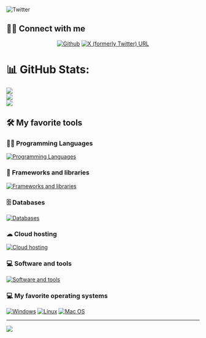 ![Twitter](https://pbs.twimg.com/profile_banners/1195629350391074816/1727037275/1500x500)

## 🙋‍♂️ Connect with me

<p align="center">
    <a href="https://github.com/thebkht">
        <img alt="Github"
             src="https://img.shields.io/badge/GitHub-100000?style=for-the-badge&logo=github&logoColor=white"></a>
    <a href="https://x.com/thebkht">
        <img alt="X (formerly Twitter) URL" src="https://img.shields.io/badge/Twitter-1DA1F2?style=for-the-badge&logo=twitter&logoColor=white">
</a>
</p>

# 📊 GitHub Stats:
![](https://github-readme-stats.vercel.app/api?username=thebkht&theme=algolia&hide_border=false&include_all_commits=true&count_private=true)<br/>
![](https://github-readme-streak-stats.herokuapp.com/?user=thebkht&theme=algolia&hide_border=false)<br/>
![](https://github-readme-stats.vercel.app/api/top-langs/?username=thebkht&theme=algolia&hide_border=false&include_all_commits=true&count_private=true&layout=compact)

## 🛠️ My favorite tools


### 👨‍💻 Programming Languages

[![Programming Languages](https://skillicons.dev/icons?i=c,cpp,cs,java,js,php,ts)](https://skillicons.dev)

### 🧰 Frameworks and libraries

[![Frameworks and libraries](https://skillicons.dev/icons?i=dotnet,react,nodejs,vite,nextjs,bootstrap,tailwind,jquery)](https://skillicons.dev)

### 🗄️ Databases

[![Databases](https://skillicons.dev/icons?i=mysql,postgres,mongodb)](https://skillicons.dev)

### ☁ Cloud hosting
[![Cloud hosting](https://skillicons.dev/icons?i=heroku,vercel,netlify)](https://skillicons.dev)

### 💻 Software and tools
[![Software and tools](https://skillicons.dev/icons?i=git,vscode,visualstudio,idea)](https://skillicons.dev)

### 💻 My favorite operating systems
<p>
    <a href="#"><img alt="Windows"
                     src="https://img.shields.io/badge/Windows-0078D6?style=for-the-badge&logo=windows&logoColor=white"></a>
    <a href="#"><img alt="Linux"
                     src="https://img.shields.io/badge/Linux-FCC624?style=for-the-badge&logo=linux&logoColor=black"></a>
    <a href="#"><img alt="Mac OS"
                     src="https://img.shields.io/badge/Mac%20OS-5BAFF2?style=for-the-badge&logo=kali&logoColor=white"></a>
    
</p>

---
[![](https://visitcount.itsvg.in/api?id=thebkht&icon=0&color=12)](https://visitcount.itsvg.in)
